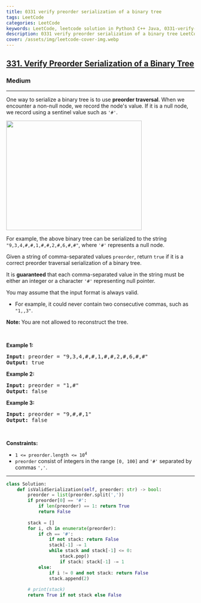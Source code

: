 ```yaml
---
title: 0331 verify preorder serialization of a binary tree
tags: LeetCode
categories: LeetCode
keywords: LeetCode, leetcode solution in Python3 C++ Java, 0331-verify-preorder-serialization-of-a-binary-tree solution
description: 0331 verify preorder serialization of a binary tree LeetCode Solution Explained
cover: /assets/img/leetcode-cover-img.webp
---
```



<h2><a href="https://leetcode.com/problems/verify-preorder-serialization-of-a-binary-tree/">331. Verify Preorder Serialization of a Binary Tree</a></h2><h3>Medium</h3><hr><div><p>One way to serialize a binary tree is to use <strong>preorder traversal</strong>. When we encounter a non-null node, we record the node's value. If it is a null node, we record using a sentinel value such as <code>'#'</code>.</p>
<img alt="" src="https://assets.leetcode.com/uploads/2021/03/12/pre-tree.jpg" style="width: 362px; height: 293px;">
<p>For example, the above binary tree can be serialized to the string <code>"9,3,4,#,#,1,#,#,2,#,6,#,#"</code>, where <code>'#'</code> represents a null node.</p>

<p>Given a string of comma-separated values <code>preorder</code>, return <code>true</code> if it is a correct preorder traversal serialization of a binary tree.</p>

<p>It is <strong>guaranteed</strong> that each comma-separated value in the string must be either an integer or a character <code>'#'</code> representing null pointer.</p>

<p>You may assume that the input format is always valid.</p>

<ul>
	<li>For example, it could never contain two consecutive commas, such as <code>"1,,3"</code>.</li>
</ul>

<p><strong>Note:&nbsp;</strong>You are not allowed to reconstruct the tree.</p>

<p>&nbsp;</p>
<p><strong class="example">Example 1:</strong></p>
<pre><strong>Input:</strong> preorder = "9,3,4,#,#,1,#,#,2,#,6,#,#"
<strong>Output:</strong> true
</pre><p><strong class="example">Example 2:</strong></p>
<pre><strong>Input:</strong> preorder = "1,#"
<strong>Output:</strong> false
</pre><p><strong class="example">Example 3:</strong></p>
<pre><strong>Input:</strong> preorder = "9,#,#,1"
<strong>Output:</strong> false
</pre>
<p>&nbsp;</p>
<p><strong>Constraints:</strong></p>

<ul>
	<li><code>1 &lt;= preorder.length &lt;= 10<sup>4</sup></code></li>
	<li><code>preorder</code> consist of integers in the range <code>[0, 100]</code> and <code>'#'</code> separated by commas <code>','</code>.</li>
</ul>
</div>

---




```python
class Solution:
    def isValidSerialization(self, preorder: str) -> bool:
        preorder = list(preorder.split(','))
        if preorder[0] == '#':
            if len(preorder) == 1: return True
            return False
        
        stack = []
        for i, ch in enumerate(preorder):
            if ch == '#':
                if not stack: return False
                stack[-1] -= 1
                while stack and stack[-1] <= 0:
                    stack.pop()
                    if stack: stack[-1] -= 1
            else:
                if i != 0 and not stack: return False
                stack.append(2)
                
        # print(stack)
        return True if not stack else False 
```
